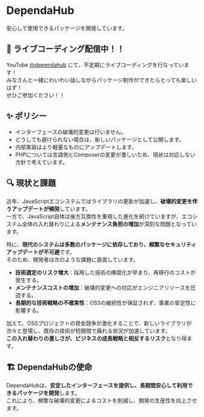 # DependaHub

安心して使用できるパッケージを開発しています。

## 📡 ライブコーディング配信中！！

YouTube [@dependahub](https://www.youtube.com/@dependahub) にて、不定期にライブコーディングを行なっています！  
みなさんと一緒にわいわい話しながらパッケージ制作ができたらとっても楽しいはず！  
ぜひご参加ください！！

## ✨ ポリシー

- インターフェースの破壊的変更は行いません。  
- どうしても避けられない場合は、新しいパッケージとして公開します。  
- 内部実装はより軽量なものにアップデートします。
- PHPについては言語側とComposerの変更が激しいため、現状は対応しない方針で考えています。

## 🔍 現状と課題

近年、JavaScriptエコシステムではライブラリの更新が加速し、**破壊的変更を伴うアップデートが頻発**しています。  
一方で、JavaScript自体は後方互換性を重視した進化を続けていますが、エコシステム全体の入れ替わりによる**メンテナンス負担の増加**が深刻な問題となっています。  

特に、**現代のシステムは多数のパッケージに依存しており、頻繁なセキュリティアップデートが不可避**です。  
そのため、開発者は次のような課題に直面しています。  

- **技術選定のリスク増大**：採用した技術の陳腐化が早まり、再移行のコストが発生する。  
- **メンテナンスコストの増加**：破壊的変更への対応がエンジニアリソースを圧迫する。  
- **長期的な技術戦略の不確実性**：OSSの継続性が保証されず、事業の安定性に影響する。  

加えて、OSSプロジェクトの資金競争が激化することで、新しいライブラリが次々と登場し、既存の技術が短期間で廃れる状況が加速しています。  
**この入れ替わりの激しさが、ビジネスの成長戦略と相反するリスク**となり得ます。  

## 🏗 DependaHubの使命

DependaHubは、**安定したインターフェースを提供し、長期間安心して利用できるパッケージを開発**します。  
これにより、頻繁な破壊的変更によるコストを削減し、開発の生産性を向上させます。  
